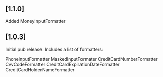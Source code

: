 ## [1.1.0]

Added MoneyInputFormatter

## [1.0.3]

Initial pub release. Includes a list of formatters:

PhoneInputFormatter
MaskedInputFormater
CreditCardNumberFormatter
CvvCodeFormatter
CreditCardExpirationDateFormatter
CreditCardHolderNameFormatter